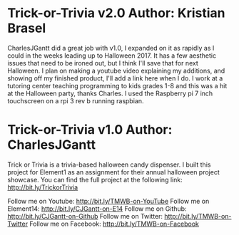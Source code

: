 # Trick-or-Trivia v2.0 Author: Kristian Brasel
CharlesJGantt did a great job with v1.0, I expanded on it as rapidly as I could in the weeks leading up to Halloween 2017. It has a few aesthetic issues that need to be ironed out, but I think I'll save that for next Halloween. I plan on making a youtube video explaining my additions, and showing off my finished product, I'll add a link here when I do. I work at a tutoring center teaching programming to kids grades 1-8 and this was a hit at the Halloween party, thanks Charles.
I used the Raspberry pi 7 inch touchscreen on a rpi 3 rev b running raspbian. 


# Trick-or-Trivia v1.0 Author: CharlesJGantt
Trick or Trivia is a trivia-based halloween candy dispenser. I built this project for Element1 as an assignment for their annual halloween project showcase. You can find the full project at the following link: http://bit.ly/TrickorTrivia

Follow me on Youtube: http://bit.ly/TMWB-on-YouTube
Follow me on Element14: http://bit.ly/CJGantt-on-E14
Follow me on Github: http://bit.ly/CJGantt-on-Github
Follow me on Twitter: http://bit.ly/TMWB-on-Twitter
Follow me on Facebook: http://bit.ly/TMWB-on-Facebook
